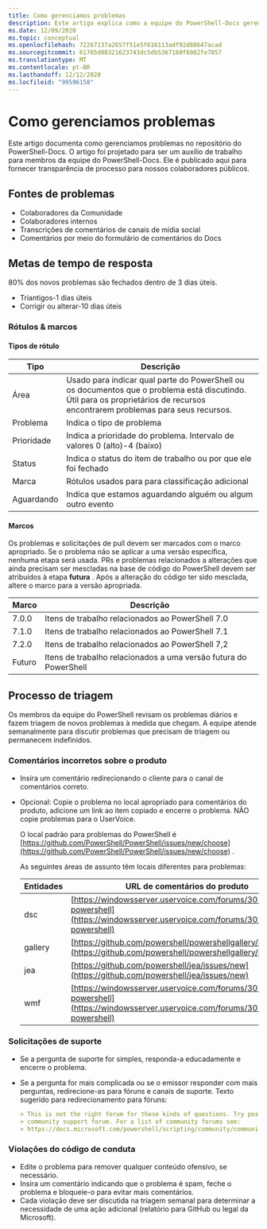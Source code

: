 ```yaml
---
title: Como gerenciamos problemas
description: Este artigo explica como a equipe do PowerShell-Docs gerencia problemas.
ms.date: 12/09/2020
ms.topic: conceptual
ms.openlocfilehash: 72267137a2657f51e5f616113adf92d80647acad
ms.sourcegitcommit: 61765d08321623743dc5db5367160f6982fe7857
ms.translationtype: MT
ms.contentlocale: pt-BR
ms.lasthandoff: 12/12/2020
ms.locfileid: "99596158"
---
```

# <a name="how-we-manage-issues"></a>Como gerenciamos problemas

Este artigo documenta como gerenciamos problemas no repositório do PowerShell-Docs. O artigo foi projetado para ser um auxílio de trabalho para membros da equipe do PowerShell-Docs. Ele é publicado aqui para fornecer transparência de processo para nossos colaboradores públicos.

## <a name="sources-of-issues"></a>Fontes de problemas

- Colaboradores da Comunidade
- Colaboradores internos
- Transcrições de comentários de canais de mídia social
- Comentários por meio do formulário de comentários do Docs

## <a name="response-time-targets"></a>Metas de tempo de resposta

80% dos novos problemas são fechados dentro de 3 dias úteis.

- Triantigos-1 dias úteis
- Corrigir ou alterar-10 dias úteis

### <a name="labeling--milestones"></a>Rótulos & marcos

#### <a name="label-types"></a>Tipos de rótulo

|   Tipo   | Descrição                                                         |
| -------- | ------------------------------------------------------------------- |
| Área     | Usado para indicar qual parte do PowerShell ou os documentos que o problema está discutindo.<br>Útil para os proprietários de recursos encontrarem problemas para seus recursos. |
| Problema    | Indica o tipo de problema                                         |
| Prioridade | Indica a prioridade do problema. Intervalo de valores 0 (alto)-4 (baixo)  |
| Status   | Indica o status do item de trabalho ou por que ele foi fechado          |
| Marca      | Rótulos usados para para classificação adicional                        |
| Aguardando  | Indica que estamos aguardando alguém ou algum outro evento         |

#### <a name="milestones"></a>Marcos

Os problemas e solicitações de pull devem ser marcados com o marco apropriado. Se o problema não se aplicar a uma versão específica, nenhuma etapa será usada. PRs e problemas relacionados a alterações que ainda precisam ser mescladas na base de código do PowerShell devem ser atribuídos à etapa **futura** . Após a alteração do código ter sido mesclada, altere o marco para a versão apropriada.

|    Marco     |                    Descrição                     |
| ---------------- | -------------------------------------------------- |
| 7.0.0            | Itens de trabalho relacionados ao PowerShell 7.0               |
| 7.1.0            | Itens de trabalho relacionados ao PowerShell 7.1               |
| 7.2.0            | Itens de trabalho relacionados ao PowerShell 7,2               |
| Futuro           | Itens de trabalho relacionados a uma versão futura do PowerShell          |

## <a name="triage-process"></a>Processo de triagem

Os membros da equipe do PowerShell revisam os problemas diários e fazem triagem de novos problemas à medida que chegam. A equipe atende semanalmente para discutir problemas que precisam de triagem ou permanecem indefinidos.

### <a name="misplaced-product-feedback"></a>Comentários incorretos sobre o produto

- Insira um comentário redirecionando o cliente para o canal de comentários correto.
- Opcional: Copie o problema no local apropriado para comentários do produto, adicione um link ao item copiado e encerre o problema. NÃO copie problemas para o UserVoice.

  O local padrão para problemas do PowerShell é [https://github.com/PowerShell/PowerShell/issues/new/choose](https://github.com/PowerShell/PowerShell/issues/new/choose) .

  As seguintes áreas de assunto têm locais diferentes para problemas:

  | Entidades |                                                     URL de comentários do produto                                                     |
  | -------- | ---------------------------------------------------------------------------------------------------------------------------- |
  | dsc      | [https://windowsserver.uservoice.com/forums/301869-powershell](https://windowsserver.uservoice.com/forums/301869-powershell) |
  | gallery  | [https://github.com/powershell/powershellgallery/issues/new](https://github.com/powershell/powershellgallery/issues/new)     |
  | jea      | [https://github.com/powershell/jea/issues/new](https://github.com/powershell/jea/issues/new)                                 |
  | wmf      | [https://windowsserver.uservoice.com/forums/301869-powershell](https://windowsserver.uservoice.com/forums/301869-powershell) |

### <a name="support-requests"></a>Solicitações de suporte

- Se a pergunta de suporte for simples, responda-a educadamente e encerre o problema.
- Se a pergunta for mais complicada ou se o emissor responder com mais perguntas, redirecione-as para fóruns e canais de suporte. Texto sugerido para redirecionamento para fóruns:

  ```Markdown
  > This is not the right forum for these kinds of questions. Try posting your question in a
  > community support forum. For a list of community forums see:
  > https://docs.microsoft.com/powershell/scripting/community/community-support
  ```

### <a name="code-of-conduct-violations"></a>Violações do código de conduta

- Edite o problema para remover qualquer conteúdo ofensivo, se necessário.
- Insira um comentário indicando que o problema é spam, feche o problema e bloqueie-o para evitar mais comentários.
- Cada violação deve ser discutida na triagem semanal para determinar a necessidade de uma ação adicional (relatório para GitHub ou legal da Microsoft).
